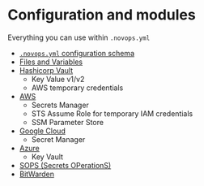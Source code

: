 # Configuration and modules

Everything you can use within `.novops.yml`

- [`.novops.yml` configuration schema](config.md)
- [Files and Variables](files-variables.md)
- [Hashicorp Vault](hashicorp-vault.md)
  - Key Value v1/v2
  - AWS temporary credentials
- [AWS](aws.md)
  - Secrets Manager
  - STS Assume Role for temporary IAM credentials
  - SSM Parameter Store
- [Google Cloud](google-cloud.md)
  - Secret Manager
- [Azure](microsoft-azure.md)
  - Key Vault
- [SOPS (Secrets OPerationS)](sops.md)
- [BitWarden](bitwarden.md)